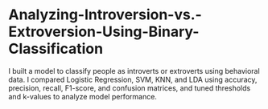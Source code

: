 # Analyzing-Introversion-vs.-Extroversion-Using-Binary-Classification
I built a model to classify people as introverts or extroverts using behavioral data. I compared Logistic Regression, SVM, KNN, and LDA using accuracy, precision, recall, F1-score, and confusion matrices, and tuned thresholds and k-values to analyze model performance.
